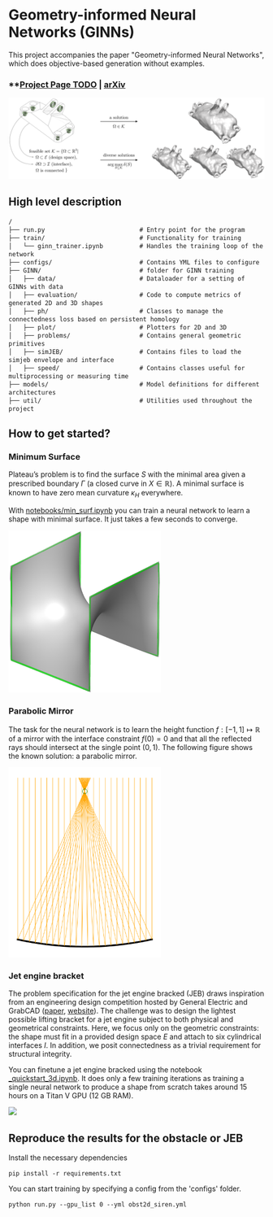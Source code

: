 # Geometry-informed Neural Networks (GINNs)

This project accompanies the paper "Geometry-informed Neural Networks", which does objective-based generation without examples.

### **[Project Page TODO]() | [arXiv](https://arxiv.org/abs/2402.14009)

<img src="media/title.png" width="800"/>

## High level description

```
/
├── run.py                          # Entry point for the program
├── train/                          # Functionality for training
│   └── ginn_trainer.ipynb          # Handles the training loop of the network
├── configs/                        # Contains YML files to configure
├── GINN/                           # folder for GINN training
│   ├── data/                       # Dataloader for a setting of GINNs with data
│   ├── evaluation/                 # Code to compute metrics of generated 2D and 3D shapes
│   ├── ph/                         # Classes to manage the connectedness loss based on persistent homology
│   ├── plot/                       # Plotters for 2D and 3D
│   ├── problems/                   # Contains general geometric primitives
│   ├── simJEB/                     # Contains files to load the simjeb envelope and interface
│   ├── speed/                      # Contains classes useful for multiprocessing or measuring time
├── models/                         # Model definitions for different architectures
├── util/                           # Utilities used throughout the project
```

## How to get started?

### Minimum Surface

Plateau’s problem is to find the surface $S$ with the minimal area given a prescribed boundary $\Gamma$ (a closed curve in $X \in \mathbb{R}$).
A minimal surface is known to have zero mean curvature $\kappa_H$ everywhere.

With [notebooks/min_surf.ipynb](notebooks/min_surf.ipynb) you can train a neural network to learn a shape with minimal surface. It just takes a few seconds to converge.

<img src="media/minsurf.png" width="300"/>


### Parabolic Mirror

The task for the neural network is to learn the height function $f: [−1, 1] \mapsto \mathbb{R}$ of a mirror with the
interface constraint $f(0) = 0$ and that all the reflected rays should intersect at the single point $(0, 1)$.
The following figure shows the known solution: a parabolic mirror.

<img src="media/mirror.png" width="300"/>


### Jet engine bracket

The problem specification for the jet engine bracked (JEB) draws inspiration from an engineering design competition hosted by General Electric and GrabCAD ([paper](https://arxiv.org/abs/2105.03534v1), [website](https://simjeb.github.io/)). The challenge was to design the lightest possible  lifting bracket for a jet engine subject to both physical and geometrical constraints. Here, we focus only on the geometric constraints: the shape must fit in a provided design space $E$ and attach to six cylindrical interfaces $I$. In addition, we posit connectedness as a trivial requirement for structural integrity.

You can finetune a jet engine bracked using the notebook [_quickstart_3d.ipynb](_quickstart_3d.ipynb). It does only a few training iterations as training a single neural network to produce a shape from scratch takes around 15 hours on a Titan V GPU (12 GB RAM).

<img src="media/jeb_training.gif" width="600"/>



## Reproduce the results for the obstacle or JEB

Install the necessary dependencies

    pip install -r requirements.txt

You can start training by specifying a config from the 'configs' folder.

    python run.py --gpu_list 0 --yml obst2d_siren.yml
